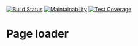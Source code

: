 [![Build Status](https://travis-ci.org/NMVikings/gendiff.svg?branch=master)](https://travis-ci.org/NMVikings/gendiff)
[![Maintainability](https://api.codeclimate.com/v1/badges/65873f44ec472f2b0744/maintainability)](https://codeclimate.com/github/NMVikings/project-lvl3-s334/maintainability)
[![Test Coverage](https://api.codeclimate.com/v1/badges/65873f44ec472f2b0744/test_coverage)](https://codeclimate.com/github/NMVikings/project-lvl3-s334/test_coverage)

# Page loader